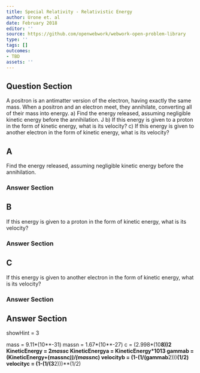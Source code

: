 ```yaml
---
title: Special Relativity - Relativistic Energy
author: Urone et. al
date: February 2018
editor: ''
source: https://github.com/openwebwork/webwork-open-problem-library
type: ''
tags: []
outcomes:
- TBD
assets: ''
---
```


## Question Section 

A positron is an antimatter version of the electron, having exactly the same mass. When a positron and an electron meet, they annihilate, converting all of their mass into energy. 
a) Find the energy released, assuming negligible kinetic energy before the annihilation. 
 J
b) If this energy is given to a proton in the form of kinetic energy, what is its velocity? 
c) If this energy is given to another electron in the form of kinetic energy, what is its velocity?

## A
Find the energy released, assuming negligible kinetic energy before the annihilation. 
### Answer Section
## B
If this energy is given to a proton in the form of kinetic energy, what is its velocity? 
### Answer Section
## C
If this energy is given to another electron in the form of kinetic energy, what is its velocity?
### Answer Section


## Answer Section

showHint = 3

mass = 9.11*(10**-31)
massn = 1.67*(10**-27)
c = (2.998*(10**8))**2
KineticEnergy = 2*mass*c
KineticEnergya = KineticEnergy*10**13
gammab = (KineticEnergy+(massn*c))/(massn*c)
velocityb = (1-(1/(gammab**2)))**(1/2) 
velocityc = (1-(1/(3**2)))**(1/2)